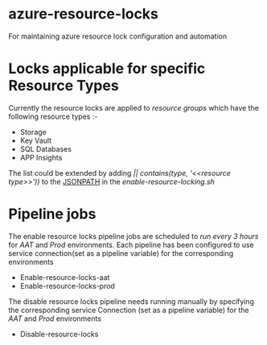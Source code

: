 # azure-resource-locks
For maintaining azure resource lock configuration and automation

# Locks applicable for specific Resource Types
Currently the resource locks are applied to *resource groups* which have the following resource types :- 
* Storage
* Key Vault
* SQL Databases
* APP Insights

The list could be extended by adding *|| contains(type, '<<*resource type*>>'))* to the [JSONPATH](https://github.com/hmcts/azure-resource-locks/blob/056dc8882431966269951abbef2f5dd9fd727e5e/scripts/enable-resource-locking.sh#L4) in the *enable-resource-locking.sh*

# Pipeline jobs
The enable resource locks pipeline jobs are scheduled to *run every 3 hours* for *AAT* and *Prod* environments. Each pipeline has been configured to use service connection(set as a pipeline variable) for the corresponding environments
* Enable-resource-locks-aat
* Enable-resource-locks-prod


The disable resource locks pipeline needs running manually by  specifying the corresponding service Connection (set as a pipeline variable) for the *AAT* and *Prod* environments
* Disable-resource-locks
